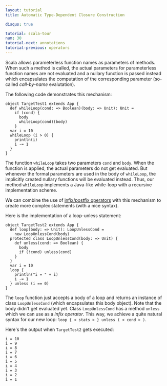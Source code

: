 ```yaml
---
layout: tutorial
title: Automatic Type-Dependent Closure Construction

disqus: true

tutorial: scala-tour
num: 30
tutorial-next: annotations
tutorial-previous: operators
---
```


Scala allows parameterless function names as parameters of methods. When such a method is called, the actual parameters for parameterless function names are not evaluated and a nullary function is passed instead which encapsulates the computation of the corresponding parameter (so-called *call-by-name* evalutation).

The following code demonstrates this mechanism:

```tut
object TargetTest1 extends App {
  def whileLoop(cond: => Boolean)(body: => Unit): Unit =
    if (cond) {
      body
      whileLoop(cond)(body)
    }
  var i = 10
  whileLoop (i > 0) {
    println(i)
    i -= 1
  }
}
```

The function `whileLoop` takes two parameters `cond` and `body`. When the function is applied, the actual parameters do not get evaluated. But whenever the formal parameters are used in the body of `whileLoop`, the implicitly created nullary functions will be evaluated instead. Thus, our method `whileLoop` implements a Java-like while-loop with a recursive implementation scheme.

We can combine the use of [infix/postfix operators](operators.html) with this mechanism to create more complex statements (with a nice syntax).

Here is the implementation of a loop-unless statement:

```tut
object TargetTest2 extends App {
  def loop(body: => Unit): LoopUnlessCond =
    new LoopUnlessCond(body)
  protected class LoopUnlessCond(body: => Unit) {
    def unless(cond: => Boolean) {
      body
      if (!cond) unless(cond)
    }
  }
  var i = 10
  loop {
    println("i = " + i)
    i -= 1
  } unless (i == 0)
}
```

The `loop` function just accepts a body of a loop and returns an instance of class `LoopUnlessCond` (which encapsulates this body object). Note that the body didn't get evaluated yet. Class `LoopUnlessCond` has a method `unless` which we can use as a *infix operator*. This way, we achieve a quite natural syntax for our new loop: `loop { < stats > } unless ( < cond > )`.

Here's the output when `TargetTest2` gets executed:

```
i = 10
i = 9
i = 8
i = 7
i = 6
i = 5
i = 4
i = 3
i = 2
i = 1
```

